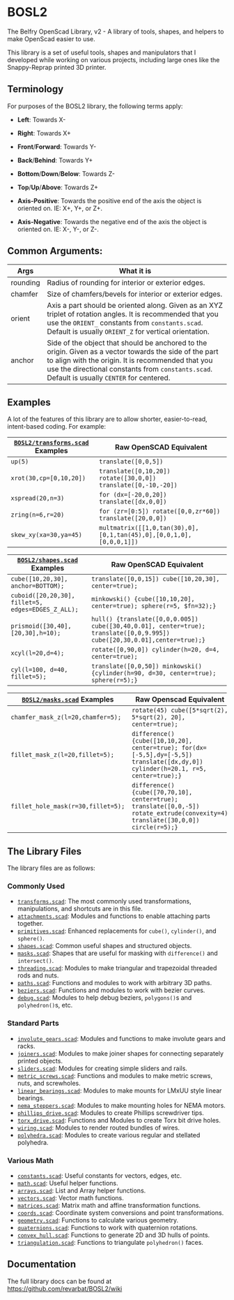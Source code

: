 # BOSL2
The Belfry OpenScad Library, v2 - A library of tools, shapes, and helpers to make OpenScad easier to use.

This library is a set of useful tools, shapes and manipulators that I developed while working on various
projects, including large ones like the Snappy-Reprap printed 3D printer.


## Terminology
For purposes of the BOSL2 library, the following terms apply:
- **Left**: Towards X-
- **Right**: Towards X+
- **Front**/**Forward**: Towards Y-
- **Back**/**Behind**: Towards Y+
- **Bottom**/**Down**/**Below**: Towards Z-
- **Top**/**Up**/**Above**: Towards Z+

- **Axis-Positive**: Towards the positive end of the axis the object is oriented on.  IE: X+, Y+, or Z+.
- **Axis-Negative**: Towards the negative end of the axis the object is oriented on.  IE: X-, Y-, or Z-.

## Common Arguments:

Args     | What it is
-------- | ----------------------------------------
rounding | Radius of rounding for interior or exterior edges.
chamfer  | Size of chamfers/bevels for interior or exterior edges.
orient   | Axis a part should be oriented along.  Given as an XYZ triplet of rotation angles.  It is recommended that you use the `ORIENT_` constants from `constants.scad`.  Default is usually `ORIENT_Z` for vertical orientation.
anchor   | Side of the object that should be anchored to the origin. Given as a vector towards the side of the part to align with the origin.  It is recommended that you use the directional constants from `constants.scad`.  Default is usually `CENTER` for centered.


## Examples
A lot of the features of this library are to allow shorter, easier-to-read, intent-based coding.  For example:

[`BOSL2/transforms.scad`](https://github.com/revarbat/BOSL2/wiki/transforms.scad) Examples | Raw OpenSCAD Equivalent
------------------------------- | -------------------------------
`up(5)`                         | `translate([0,0,5])`
`xrot(30,cp=[0,10,20])`         | `translate([0,10,20]) rotate([30,0,0]) translate([0,-10,-20])`
`xspread(20,n=3)`               | `for (dx=[-20,0,20]) translate([dx,0,0])`
`zring(n=6,r=20)`               | `for (zr=[0:5]) rotate([0,0,zr*60]) translate([20,0,0])`
`skew_xy(xa=30,ya=45)`          | `multmatrix([[1,0,tan(30),0],[0,1,tan(45),0],[0,0,1,0],[0,0,0,1]])`

[`BOSL2/shapes.scad`](https://github.com/revarbat/BOSL2/wiki/shapes.scad) Examples | Raw OpenSCAD Equivalent
---------------------------------- | -------------------------------
`cube([10,20,30], anchor=BOTTOM);` | `translate([0,0,15]) cube([10,20,30], center=true);`
`cuboid([20,20,30], fillet=5, edges=EDGES_Z_ALL);` | `minkowski() {cube([10,10,20], center=true); sphere(r=5, $fn=32);}`
`prismoid([30,40],[20,30],h=10);`  | `hull() {translate([0,0,0.005]) cube([30,40,0.01], center=true); translate([0,0,9.995]) cube([20,30,0.01],center=true);}`
`xcyl(l=20,d=4);`                  | `rotate([0,90,0]) cylinder(h=20, d=4, center=true);`
`cyl(l=100, d=40, fillet=5);`      | `translate([0,0,50]) minkowski() {cylinder(h=90, d=30, center=true); sphere(r=5);}`

[`BOSL2/masks.scad`](https://github.com/revarbat/BOSL2/wiki/masks.scad) Examples | Raw Openscad Equivalent
----------------------------------- | -------------------------------
`chamfer_mask_z(l=20,chamfer=5);`   | `rotate(45) cube([5*sqrt(2), 5*sqrt(2), 20], center=true);`
`fillet_mask_z(l=20,fillet=5);`     | `difference() {cube([10,10,20], center=true); for(dx=[-5,5],dy=[-5,5]) translate([dx,dy,0]) cylinder(h=20.1, r=5, center=true);}`
`fillet_hole_mask(r=30,fillet=5);`  | `difference() {cube([70,70,10], center=true); translate([0,0,-5]) rotate_extrude(convexity=4) translate([30,0,0]) circle(r=5);}`


## The Library Files
The library files are as follows:

### Commonly Used
  - [`transforms.scad`](https://github.com/revarbat/BOSL2/wiki/transforms.scad): The most commonly used transformations, manipulations, and shortcuts are in this file.
  - [`attachments.scad`](https://github.com/revarbat/BOSL2/wiki/attachments.scad): Modules and functions to enable attaching parts together.
  - [`primitives.scad`](https://github.com/revarbat/BOSL2/wiki/primitives.scad): Enhanced replacements for `cube()`, `cylinder()`, and `sphere()`.
  - [`shapes.scad`](https://github.com/revarbat/BOSL2/wiki/shapes.scad): Common useful shapes and structured objects.
  - [`masks.scad`](https://github.com/revarbat/BOSL2/wiki/masks.scad): Shapes that are useful for masking with `difference()` and `intersect()`.
  - [`threading.scad`](https://github.com/revarbat/BOSL2/wiki/threading.scad): Modules to make triangular and trapezoidal threaded rods and nuts.
  - [`paths.scad`](https://github.com/revarbat/BOSL2/wiki/paths.scad): Functions and modules to work with arbitrary 3D paths.
  - [`beziers.scad`](https://github.com/revarbat/BOSL2/wiki/beziers.scad): Functions and modules to work with bezier curves.
  - [`debug.scad`](https://github.com/revarbat/BOSL2/wiki/debug.scad): Modules to help debug beziers, `polygons()`s and `polyhedron()`s, etc.

### Standard Parts
  - [`involute_gears.scad`](https://github.com/revarbat/BOSL2/wiki/involute_gears.scad): Modules and functions to make involute gears and racks.
  - [`joiners.scad`](https://github.com/revarbat/BOSL2/wiki/joiners.scad): Modules to make joiner shapes for connecting separately printed objects.
  - [`sliders.scad`](https://github.com/revarbat/BOSL2/wiki/sliders.scad): Modules for creating simple sliders and rails.
  - [`metric_screws.scad`](https://github.com/revarbat/BOSL2/wiki/metric_screws.scad): Functions and modules to make metric screws, nuts, and screwholes.
  - [`linear_bearings.scad`](https://github.com/revarbat/BOSL2/wiki/linear_bearings.scad): Modules to make mounts for LMxUU style linear bearings.
  - [`nema_steppers.scad`](https://github.com/revarbat/BOSL2/wiki/nema_steppers.scad): Modules to make mounting holes for NEMA motors.
  - [`phillips_drive.scad`](https://github.com/revarbat/BOSL2/wiki/phillips_drive.scad): Modules to create Phillips screwdriver tips.
  - [`torx_drive.scad`](https://github.com/revarbat/BOSL2/wiki/torx_drive.scad): Functions and Modules to create Torx bit drive holes.
  - [`wiring.scad`](https://github.com/revarbat/BOSL2/wiki/wiring.scad): Modules to render routed bundles of wires.
  - [`polyhedra.scad`](https://github.com/revarbat/BOSL2/wiki/polyhedra.scad): Modules to create various regular and stellated polyhedra.

### Various Math
  - [`constants.scad`](https://github.com/revarbat/BOSL2/wiki/constants.scad): Useful constants for vectors, edges, etc.
  - [`math.scad`](https://github.com/revarbat/BOSL2/wiki/math.scad): Useful helper functions.
  - [`arrays.scad`](https://github.com/revarbat/BOSL2/wiki/arrays.scad): List and Array helper functions.
  - [`vectors.scad`](https://github.com/revarbat/BOSL2/wiki/vectors.scad): Vector math functions.
  - [`matrices.scad`](https://github.com/revarbat/BOSL2/wiki/matrices.scad): Matrix math and affine transformation functions.
  - [`coords.scad`](https://github.com/revarbat/BOSL2/wiki/coords.scad): Coordinate system conversions and point transformations.
  - [`geometry.scad`](https://github.com/revarbat/BOSL2/wiki/geometry.scad): Functions to calculate various geometry.
  - [`quaternions.scad`](https://github.com/revarbat/BOSL2/wiki/quaternions.scad): Functions to work with quaternion rotations.
  - [`convex_hull.scad`](https://github.com/revarbat/BOSL2/wiki/convex_hull.scad): Functions to generate 2D and 3D hulls of points.
  - [`triangulation.scad`](https://github.com/revarbat/BOSL2/wiki/triangulation.scad): Functions to triangulate `polyhedron()` faces.

## Documentation
The full library docs can be found at https://github.com/revarbat/BOSL2/wiki

